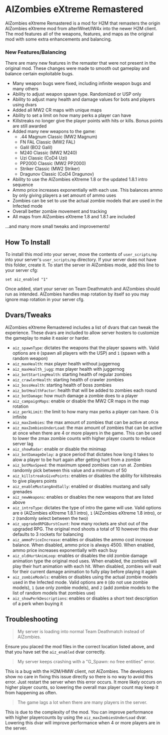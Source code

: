 # AIZombies eXtreme Remastered

AIZombies eXtreme Remastered is a mod for H2M that remasters the origin AIZombies eXtreme mod from alterIWnet/IW4x into the newer H2M client. The mod features all of the weapons, features, and maps as the original mod with some extra enhancements and balancing.

### New Features/Balancing
There are many new features in the remaster that were not present in the original mod. These changes were made to smooth out gameplay and balance certain exploitable bugs.

- Many weapon bugs were fixed, including infinite weapon bugs and many others
- Ability to adjust weapon spawn type. Randomized or USP only
- Ability to adjust many health and damage values for bots and players using dvars
- Added all MW2 CR maps with unique maps
- Ability to set a limit on how many perks a player can have
- Killstreaks no longer give the player points with hits or kills. Bonus points are still awarded
- Added many new weapons to the game:
  - .44 Magnum Classic (MW2 Magnum)
  - FN FAL Classic (MW2 FAL)
  - Galil (BO2 Galil)
  - M240 Classic (MW2 M240)
  - Uzi Classic (CoD4 Uzi)
  - PP2000 Classic (MW2 PP2000)
  - Striker Classic (MW2 Striker)
  - Dragunov Classic (CoD4 Dragunov)
- Ability to use the AIZombies eXtreme 1.8 or the updated 1.8.1 intro sequence
- Ammo price increases exponentially with each use. This balances ammo by only giving players a set amount of ammo uses
- Zombies can be set to use the actual zombie models that are used in the Infected mode
- Overall better zombie movement and tracking
- All maps from AIZombies eXtreme 1.8 and 1.8.1 are included

...and many more small tweaks and improvements!

## How To Install
To install this mod into your server, move the contents of `user_scripts/mp` into your server's `user_scripts/mp` directory. If your server does not have this folder, create it.
To start the server in AIZombies mode, add this line to your server cfg:

`set aiz_enabled "1"`

Once added, start your server on Team Deathmatch and AIZombies should run as intended. AIZombies handles map rotation by itself so you may ignore map rotation in your server cfg.

## Dvars/Tweaks
AIZombies eXtreme Remastered includes a list of dvars that can tweak the experience. These dvars are included to allow server hosters to customize the gameplay to make it easier or harder.

- `aiz_spawnType`: dictates the weapons that the player spawns with. Valid options are `0` (spawn all players with the USP) and `1` (spawn with a random weapon)
- `aiz_maxHealth`: max player health without juggernog
- `aiz_maxHealth_jugg`: max player health with juggernog
- `aiz_botStartingHealth`: starting health of regular zombies
- `aiz_crawlerHealth`: starting health of crawler zombies
- `aiz_bossHealth`: starting health of boss zombies
- `aiz_botHealthFactor`: health that will be added to zombies each round
- `aiz_botDamage`: how much damage a zombie does to a player
- `aiz_campaignMaps`: enable or disable the MW2 CR maps in the map rotation
- `aiz_perkLimit`: the limit to how many max perks a player can have. 0 is infinite
- `aiz_maxZombies`: the max amount of zombies that can be active at once
- `aiz_maxZombiesUnderLoad`: the max amount of zombies that can be active at once when there are 4 or more players in the game. This can be used to lower the zmax zombie counts with higher player counts to reduce server lag
- `aiz_showRadar`: enable or disable the minimap
- `aiz_botDamageDelay`: a grace period that dictates how long it takes to alow a player to be hurt again after getting hurt from a zombie
- `aiz_botMaxSpeed`: the maximum speed zombies can run at. Zombies randomly pick between this value and a minimum of 50
- `aiz_killstreaksGivePoints`: enables or disables the ability for killstreaks to give players points
- `aiz_enableMustangAndSally`: enabled or disables mustang and sally grenades
- `aiz_newWeapons`: enables or disables the new weapons that are listed above
- `aiz_introType`: dictates the type of intro the game will use. Valid options are `0` (AIZombies eXtreme 1.8.1 intro), `1` (AIZombies eXtreme 1.8 intro), or `2` (randomly select between the two)
- `aiz_upgradedRPGBurstCount`: how many rockets are shot out of the upgraded RPG. The original mod shoots a total of 10 however this dvar defaults to 3 rockets for balancing
- `aiz_ammoPriceIncrease`: enables or disables the ammo cost increase balance. When disabled, ammo price is always 4500. When enabled, ammo price increases exponentially with each buy
- `aiz_oldHurtAnimLoop`: enables or disables the old zombie damage animation type the original mod uses. When enabled, the zombies will play their hurt animation with each hit. When disabled, zombies will wait for their current damage animation to fully play before playing it again
- `aiz_zombieModels`: enables or disables using the actual zombie models used in the Infected mode. Valid options are `0` (do not use zombie models), `1` (use only zombie models), and `2` (add zombie models to the list of random models that zombies use)
- `aiz_showPerkDescriptions`: enables or disables a short text description of a perk when buying it

## Troubleshooting
> My server is loading into normal Team Deathmatch instead of AIZombies.

Ensure you placed the mod files in the correct location listed above, and that you have set the `aiz_enabled` dvar correctly.


> My server keeps crashing with a "G_Spawn: no free entities" error.

This is a bug with the H2M/HMW client, not AIZombies. The developers show no care in fixing this issue directly so there is no way to avoid this error. Just restart the server when this error occurs. It more likely occurs on higher player counts, so lowering the overall max player count may keep it from happening as often.


> The game lags a lot when there are many players in the server.

This is due to the complexity of the mod. You can improve performance with higher playercounts by using the `aiz_maxZombiesUnderLoad` dvar. Lowering this dvar will improve performance when 4 or more players are in the server.
